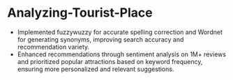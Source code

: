 # Analyzing-Tourist-Place
- Implemented fuzzywuzzy for accurate spelling correction and Wordnet for generating synonyms, improving search accuracy and recommendation variety.
- Enhanced recommendations through sentiment analysis on 1M+ reviews and prioritized popular attractions based on keyword frequency, ensuring more personalized and relevant suggestions.
